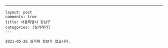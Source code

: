 ---
    layout: post
    comments: true
    title: 서울특별시 강남구
    categories: [실거래가]
    ---

    2021-05-26 실거래 정보가 없습니다.

    
